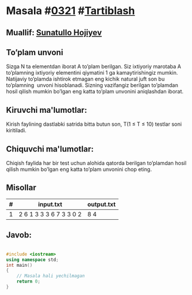 
<h1>Masala #<a href="https://robocontest.uz/tasks/0321">0321</a> #<a href="https://robocontest.uz/tasks?category=9">Tartiblash</a></h1>
<h2> Muallif: <a href="https://robocontest.uz/profile/sunnat">Sunatullo Hojiyev</a></h2>
<h2>To’plam unvoni</h2>
<p>Sizga N ta elementdan iborat A to’plam berilgan. Siz ixtiyoriy marotaba A to’plamning ixtiyoriy elementini qiymatini 1 ga kamaytirishingiz mumkin. Natijaviy to’plamda ishtirok etmagan eng kichik natural juft son bu to’plamning  unvoni hisoblanadi. Sizning vazifangiz berilgan to’plamdan hosil qilish mumkin bo’lgan eng katta to’plam unvonini aniqlashdan iborat.</p>
<h2>Kiruvchi ma'lumotlar:</h2>
<p>Kirish faylining dastlabki satrida bitta butun son, T(1 ≤ T ≤ 10) testlar soni kiritiladi.</p>
<h2>Chiquvchi ma'lumotlar:</h2>
<p>Chiqish faylida har bir test uchun alohida qatorda berilgan to’plamdan hosil qilish mumkin bo’lgan eng katta to’plam unvonini chop eting.</p>
<h2>Misollar</h2>
<table>
    <thead>
        <tr>
            <th>#</th>
            <th>input.txt</th>
            <th>output.txt</th>
        </tr>
    </thead>
    <tbody>
            <tr>
                <td>1</td>
                <td>2
6
1 3 3 3 6 7
3
3 0 2</td>
                <td>8
4</td>
            </tr>
    </tbody>
    </table>
    
<h2>Javob:</h2>

######
```cpp
#include <iostream>
using namespace std;
int main()
{
    // Masala hali yechilmagan
    return 0;
}
```

